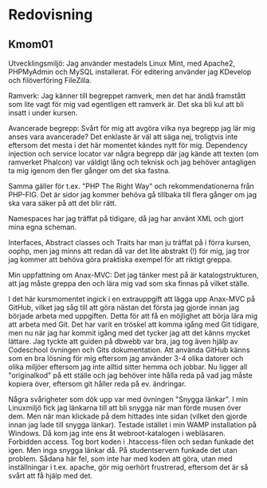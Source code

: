 Redovisning
===========

Kmom01
------
Utvecklingsmiljö: Jag använder mestadels Linux Mint, med Apache2, PHPMyAdmin och MySQL installerat. För editering använder jag KDevelop och filöverföring FileZilla.

Ramverk: Jag känner till begreppet ramverk, men det har ändå framstått som lite vagt för mig vad egentligen ett ramverk är. Det ska bli kul att bli insatt i under kursen. 

Avancerade begrepp: Svårt för mig att avgöra vilka nya begrepp jag lär mig anses vara avancerade? Det enklaste är väl att säga nej, troligtvis inte eftersom det mesta i det här momentet kändes nytt för mig. Dependency injection och service locator var några begrepp där jag kände att texten (om ramverket Phalcon) var väldigt lång och teknisk och jag behöver antagligen ta mig igenom den fler gånger om det ska fastna. 

Samma gäller för t.ex. "PHP The Right Way" och rekommendationerna från PHP-FIG. Det är sidor jag kommer behöva gå tillbaka till flera gånger om jag ska vara säker på att det blir rätt. 

Namespaces har jag träffat på tidigare, då jag har använt XML och gjort mina egna scheman. 

Interfaces, Abstract classes och Traits har man ju träffat på i förra kursen, oophp, men jag minns att redan då var det lite abstrakt (!) för mig, jag tror jag kommer att behöva göra praktiska exempel för att riktigt greppa.

Min uppfattning om Anax-MVC: Det jag tänker mest på är katalogstrukturen, att jag måste greppa den och lära mig vad som ska finnas på vilket ställe. 

I det här kursmomentet ingick i en extrauppgift att lägga upp Anax-MVC på GitHub, vilket jag såg till att göra nästan det första jag gjorde innan jag började arbeta med uppgiften. Detta för att få en möjlighet att börja lära mig att arbeta med Git. Det har varit en tröskel att komma igång med Git tidigare, men nu när jag har kommit igång med det tycker jag att det känns mycket lättare. Jag tyckte att guiden på dbwebb var bra, jag tog även hjälp av Codeschool övningen och Gits dokumentation. Att använda GitHub känns som en bra lösning för mig eftersom jag använder 3-4 olika datorer och olika miljöer eftersom jag inte alltid sitter hemma och jobbar. Nu ligger all "originalkod" på ett ställe och jag behöver inte hålla reda på vad jag måste kopiera över, eftersom git håller reda på ev. ändringar.

Några svårigheter som dök upp var med övningen "Snygga länkar". I min Linuxmiljö fick jag länkarna till att bli snygga när man förde musen över dem. Men när man klickade på dem hittades inte sidan (vilket den gjorde innan jag lade till snygga länkar). Testade istället i min WAMP installation på Windows. Då kom jag inte ens åt webroot-katalogen i webläsaren. Forbidden access. Tog bort koden i .htaccess-filen och sedan funkade det igen. Men inga snygga länkar då. På studentservern funkade det utan problem. Sådana här fel, som inte har med koden att göra, utan med inställningar i t.ex. apache, gör mig oerhört frustrerad, eftersom det är så svårt att få hjälp med det. 

